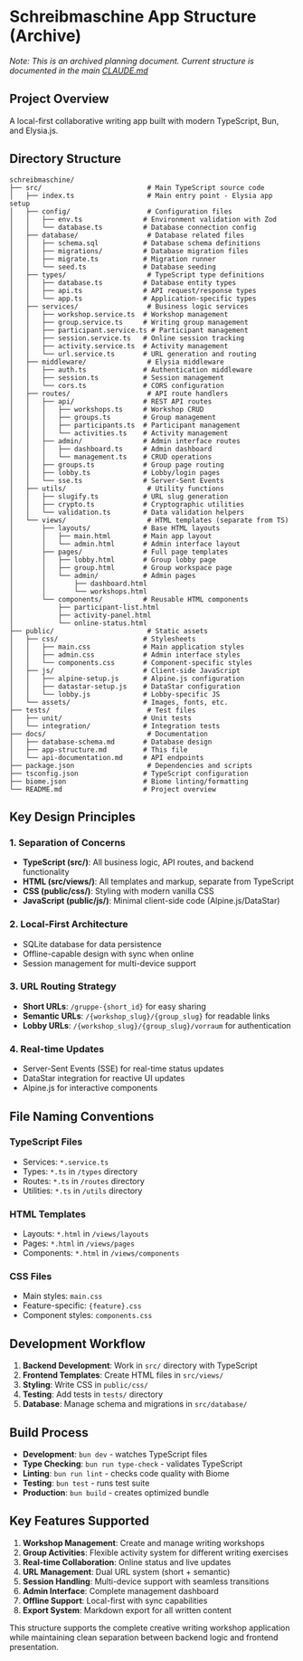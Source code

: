 # Schreibmaschine App Structure (Archive)

*Note: This is an archived planning document. Current structure is documented in the main [CLAUDE.md](/CLAUDE.md)*

## Project Overview
A local-first collaborative writing app built with modern TypeScript, Bun, and Elysia.js.

## Directory Structure

```
schreibmaschine/
├── src/                          # Main TypeScript source code
│   ├── index.ts                  # Main entry point - Elysia app setup
│   ├── config/                   # Configuration files
│   │   ├── env.ts               # Environment validation with Zod
│   │   └── database.ts          # Database connection config
│   ├── database/                 # Database related files
│   │   ├── schema.sql           # Database schema definitions
│   │   ├── migrations/          # Database migration files
│   │   ├── migrate.ts           # Migration runner
│   │   └── seed.ts              # Database seeding
│   ├── types/                    # TypeScript type definitions
│   │   ├── database.ts          # Database entity types
│   │   ├── api.ts               # API request/response types
│   │   └── app.ts               # Application-specific types
│   ├── services/                 # Business logic services
│   │   ├── workshop.service.ts  # Workshop management
│   │   ├── group.service.ts     # Writing group management
│   │   ├── participant.service.ts # Participant management
│   │   ├── session.service.ts   # Online session tracking
│   │   ├── activity.service.ts  # Activity management
│   │   └── url.service.ts       # URL generation and routing
│   ├── middleware/               # Elysia middleware
│   │   ├── auth.ts              # Authentication middleware
│   │   ├── session.ts           # Session management
│   │   └── cors.ts              # CORS configuration
│   ├── routes/                   # API route handlers
│   │   ├── api/                 # REST API routes
│   │   │   ├── workshops.ts     # Workshop CRUD
│   │   │   ├── groups.ts        # Group management
│   │   │   ├── participants.ts  # Participant management
│   │   │   └── activities.ts    # Activity management
│   │   ├── admin/               # Admin interface routes
│   │   │   ├── dashboard.ts     # Admin dashboard
│   │   │   └── management.ts    # CRUD operations
│   │   ├── groups.ts            # Group page routing
│   │   ├── lobby.ts             # Lobby/login pages
│   │   └── sse.ts               # Server-Sent Events
│   ├── utils/                    # Utility functions
│   │   ├── slugify.ts           # URL slug generation
│   │   ├── crypto.ts            # Cryptographic utilities
│   │   └── validation.ts        # Data validation helpers
│   └── views/                    # HTML templates (separate from TS)
│       ├── layouts/             # Base HTML layouts
│       │   ├── main.html        # Main app layout
│       │   └── admin.html       # Admin interface layout
│       ├── pages/               # Full page templates
│       │   ├── lobby.html       # Group lobby page
│       │   ├── group.html       # Group workspace page
│       │   └── admin/           # Admin pages
│       │       ├── dashboard.html
│       │       └── workshops.html
│       └── components/          # Reusable HTML components
│           ├── participant-list.html
│           ├── activity-panel.html
│           └── online-status.html
├── public/                       # Static assets
│   ├── css/                     # Stylesheets
│   │   ├── main.css             # Main application styles
│   │   ├── admin.css            # Admin interface styles
│   │   └── components.css       # Component-specific styles
│   ├── js/                      # Client-side JavaScript
│   │   ├── alpine-setup.js      # Alpine.js configuration
│   │   ├── datastar-setup.js    # DataStar configuration
│   │   └── lobby.js             # Lobby-specific JS
│   └── assets/                  # Images, fonts, etc.
├── tests/                        # Test files
│   ├── unit/                    # Unit tests
│   └── integration/             # Integration tests
├── docs/                         # Documentation
│   ├── database-schema.md       # Database design
│   ├── app-structure.md         # This file
│   └── api-documentation.md     # API endpoints
├── package.json                  # Dependencies and scripts
├── tsconfig.json                # TypeScript configuration
├── biome.json                   # Biome linting/formatting
└── README.md                    # Project overview
```

## Key Design Principles

### 1. Separation of Concerns
- **TypeScript (src/)**: All business logic, API routes, and backend functionality
- **HTML (src/views/)**: All templates and markup, separate from TypeScript
- **CSS (public/css/)**: Styling with modern vanilla CSS
- **JavaScript (public/js/)**: Minimal client-side code (Alpine.js/DataStar)

### 2. Local-First Architecture
- SQLite database for data persistence
- Offline-capable design with sync when online
- Session management for multi-device support

### 3. URL Routing Strategy
- **Short URLs**: `/gruppe-{short_id}` for easy sharing
- **Semantic URLs**: `/{workshop_slug}/{group_slug}` for readable links
- **Lobby URLs**: `/{workshop_slug}/{group_slug}/vorraum` for authentication

### 4. Real-time Updates
- Server-Sent Events (SSE) for real-time status updates
- DataStar integration for reactive UI updates
- Alpine.js for interactive components

## File Naming Conventions

### TypeScript Files
- Services: `*.service.ts`
- Types: `*.ts` in `/types` directory
- Routes: `*.ts` in `/routes` directory
- Utilities: `*.ts` in `/utils` directory

### HTML Templates
- Layouts: `*.html` in `/views/layouts`
- Pages: `*.html` in `/views/pages`
- Components: `*.html` in `/views/components`

### CSS Files
- Main styles: `main.css`
- Feature-specific: `{feature}.css`
- Component styles: `components.css`

## Development Workflow

1. **Backend Development**: Work in `src/` directory with TypeScript
2. **Frontend Templates**: Create HTML files in `src/views/`
3. **Styling**: Write CSS in `public/css/`
4. **Testing**: Add tests in `tests/` directory
5. **Database**: Manage schema and migrations in `src/database/`

## Build Process

- **Development**: `bun dev` - watches TypeScript files
- **Type Checking**: `bun run type-check` - validates TypeScript
- **Linting**: `bun run lint` - checks code quality with Biome
- **Testing**: `bun test` - runs test suite
- **Production**: `bun build` - creates optimized bundle

## Key Features Supported

1. **Workshop Management**: Create and manage writing workshops
2. **Group Activities**: Flexible activity system for different writing exercises
3. **Real-time Collaboration**: Online status and live updates
4. **URL Management**: Dual URL system (short + semantic)
5. **Session Handling**: Multi-device support with seamless transitions
6. **Admin Interface**: Complete management dashboard
7. **Offline Support**: Local-first with sync capabilities
8. **Export System**: Markdown export for all written content

This structure supports the complete creative writing workshop application while maintaining clean separation between backend logic and frontend presentation.